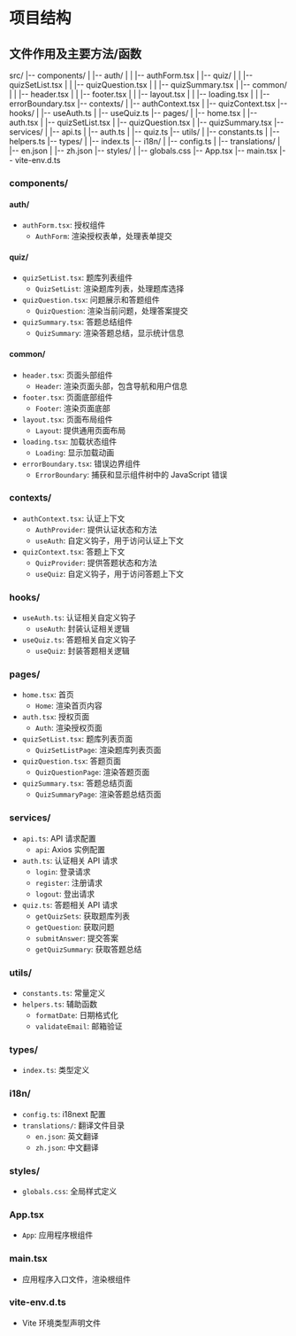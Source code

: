 # 项目结构
## 文件作用及主要方法/函数
src/
|-- components/
| |-- auth/
| | |-- authForm.tsx
| |-- quiz/
| | |-- quizSetList.tsx
| | |-- quizQuestion.tsx
| | |-- quizSummary.tsx
| |-- common/
| | |-- header.tsx
| | |-- footer.tsx
| | |-- layout.tsx
| | |-- loading.tsx
| | |-- errorBoundary.tsx
|-- contexts/
| |-- authContext.tsx
| |-- quizContext.tsx
|-- hooks/
| |-- useAuth.ts
| |-- useQuiz.ts
|-- pages/
| |-- home.tsx
| |-- auth.tsx
| |-- quizSetList.tsx
| |-- quizQuestion.tsx
| |-- quizSummary.tsx
|-- services/
| |-- api.ts
| |-- auth.ts
| |-- quiz.ts
|-- utils/
| |-- constants.ts
| |-- helpers.ts
|-- types/
| |-- index.ts
|-- i18n/
| |-- config.ts
| |-- translations/
| |-- en.json
| |-- zh.json
|-- styles/
| |-- globals.css
|-- App.tsx
|-- main.tsx
|-- vite-env.d.ts

### components/

#### auth/
- `authForm.tsx`: 授权组件
  - `AuthForm`: 渲染授权表单，处理表单提交

#### quiz/
- `quizSetList.tsx`: 题库列表组件
  - `QuizSetList`: 渲染题库列表，处理题库选择
- `quizQuestion.tsx`: 问题展示和答题组件
  - `QuizQuestion`: 渲染当前问题，处理答案提交
- `quizSummary.tsx`: 答题总结组件
  - `QuizSummary`: 渲染答题总结，显示统计信息

#### common/
- `header.tsx`: 页面头部组件
  - `Header`: 渲染页面头部，包含导航和用户信息
- `footer.tsx`: 页面底部组件
  - `Footer`: 渲染页面底部
- `layout.tsx`: 页面布局组件
  - `Layout`: 提供通用页面布局
- `loading.tsx`: 加载状态组件
  - `Loading`: 显示加载动画
- `errorBoundary.tsx`: 错误边界组件
  - `ErrorBoundary`: 捕获和显示组件树中的 JavaScript 错误

### contexts/
- `authContext.tsx`: 认证上下文
  - `AuthProvider`: 提供认证状态和方法
  - `useAuth`: 自定义钩子，用于访问认证上下文
- `quizContext.tsx`: 答题上下文
  - `QuizProvider`: 提供答题状态和方法
  - `useQuiz`: 自定义钩子，用于访问答题上下文

### hooks/
- `useAuth.ts`: 认证相关自定义钩子
  - `useAuth`: 封装认证相关逻辑
- `useQuiz.ts`: 答题相关自定义钩子
  - `useQuiz`: 封装答题相关逻辑

### pages/
- `home.tsx`: 首页
  - `Home`: 渲染首页内容
- `auth.tsx`: 授权页面
  - `Auth`: 渲染授权页面
- `quizSetList.tsx`: 题库列表页面
  - `QuizSetListPage`: 渲染题库列表页面
- `quizQuestion.tsx`: 答题页面
  - `QuizQuestionPage`: 渲染答题页面
- `quizSummary.tsx`: 答题总结页面
  - `QuizSummaryPage`: 渲染答题总结页面

### services/
- `api.ts`: API 请求配置
  - `api`: Axios 实例配置
- `auth.ts`: 认证相关 API 请求
  - `login`: 登录请求
  - `register`: 注册请求
  - `logout`: 登出请求
- `quiz.ts`: 答题相关 API 请求
  - `getQuizSets`: 获取题库列表
  - `getQuestion`: 获取问题
  - `submitAnswer`: 提交答案
  - `getQuizSummary`: 获取答题总结

### utils/
- `constants.ts`: 常量定义
- `helpers.ts`: 辅助函数
  - `formatDate`: 日期格式化
  - `validateEmail`: 邮箱验证

### types/
- `index.ts`: 类型定义

### i18n/
- `config.ts`: i18next 配置
- `translations/`: 翻译文件目录
  - `en.json`: 英文翻译
  - `zh.json`: 中文翻译

### styles/
- `globals.css`: 全局样式定义

### App.tsx
- `App`: 应用程序根组件

### main.tsx
- 应用程序入口文件，渲染根组件

### vite-env.d.ts
- Vite 环境类型声明文件